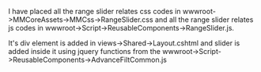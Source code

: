 I have placed all the range slider relates css codes in wwwroot->MMCoreAssets->MMCss->RangeSlider.css and all the range slider relates js codes in wwwroot->Script->ReusableComponents->RangeSlider.js.

It's div element is added in views->Shared->Layout.cshtml and slider is added inside it using jquery functions from the wwwroot->Script->ReusableComponents->AdvanceFiltCommon.js
